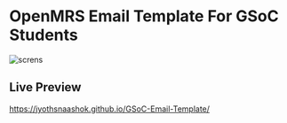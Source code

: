 # OpenMRS Email Template For GSoC Students
![screns](https://user-images.githubusercontent.com/34093139/48984317-24982b80-f120-11e8-8acb-812a056f81d9.png)
## Live Preview
https://jyothsnaashok.github.io/GSoC-Email-Template/
